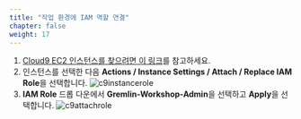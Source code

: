 ```yaml
---
title: "작업 환경에 IAM 역할 연결"
chapter: false
weight: 17
---
```


1. [Cloud9 EC2 인스턴스를 찾으려면 이 링크](https://console.aws.amazon.com/ec2/v2/home?#Instances:tag:Name=aws-cloud9-.*workshop.*;sort=desc:launchTime)를 참고하세요.
1. 인스턴스를 선택한 다음 **Actions / Instance Settings / Attach / Replace IAM Role**을 선택합니다.
![c9instancerole](/images/c9instancerole.png)
1. **IAM Role** 드롭 다운에서 **Gremlin-Workshop-Admin**을 선택하고 **Apply**을 선택합니다.
![c9attachrole](/images/c9attachrole.png)
